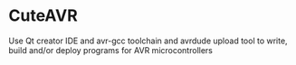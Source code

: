 # CuteAVR
Use Qt creator IDE and avr-gcc toolchain and avrdude upload tool to write, build and/or deploy programs for AVR microcontrollers
